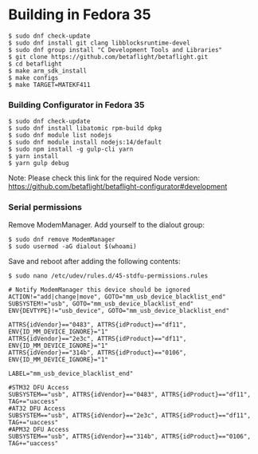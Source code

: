 # Building in Fedora 35

```
$ sudo dnf check-update
$ sudo dnf install git clang libblocksruntime-devel
$ sudo dnf group install "C Development Tools and Libraries"
$ git clone https://github.com/betaflight/betaflight.git
$ cd betaflight
$ make arm_sdk_install
$ make configs
$ make TARGET=MATEKF411
```

### Building Configurator in Fedora 35

```
$ sudo dnf check-update
$ sudo dnf install libatomic rpm-build dpkg
$ sudo dnf module list nodejs
$ sudo dnf module install nodejs:14/default
$ sudo npm install -g gulp-cli yarn
$ yarn install
$ yarn gulp debug
```

Note: Please check this link for the required Node version: https://github.com/betaflight/betaflight-configurator#development

### Serial permissions

Remove ModemManager.
Add yourself to the dialout group:

```
$ sudo dnf remove ModemManager
$ sudo usermod -aG dialout $(whoami)
```

Save and reboot after adding the following contents:

```
$ sudo nano /etc/udev/rules.d/45-stdfu-permissions.rules

# Notify ModemManager this device should be ignored
ACTION!="add|change|move", GOTO="mm_usb_device_blacklist_end"
SUBSYSTEM!="usb", GOTO="mm_usb_device_blacklist_end"
ENV{DEVTYPE}!="usb_device", GOTO="mm_usb_device_blacklist_end"

ATTRS{idVendor}=="0483", ATTRS{idProduct}=="df11", ENV{ID_MM_DEVICE_IGNORE}="1"
ATTRS{idVendor}=="2e3c", ATTRS{idProduct}=="df11", ENV{ID_MM_DEVICE_IGNORE}="1"
ATTRS{idVendor}=="314b", ATTRS{idProduct}=="0106", ENV{ID_MM_DEVICE_IGNORE}="1"

LABEL="mm_usb_device_blacklist_end"

#STM32 DFU Access
SUBSYSTEM=="usb", ATTRS{idVendor}=="0483", ATTRS{idProduct}=="df11", TAG+="uaccess"
#AT32 DFU Access
SUBSYSTEM=="usb", ATTRS{idVendor}=="2e3c", ATTRS{idProduct}=="df11", TAG+="uaccess"
#APM32 DFU Access
SUBSYSTEM=="usb", ATTRS{idVendor}=="314b", ATTRS{idProduct}=="0106", TAG+="uaccess"
```
